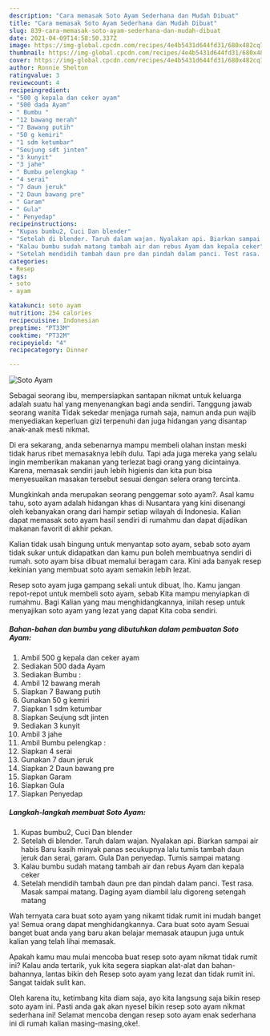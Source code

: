 ```yaml
---
description: "Cara memasak Soto Ayam Sederhana dan Mudah Dibuat"
title: "Cara memasak Soto Ayam Sederhana dan Mudah Dibuat"
slug: 839-cara-memasak-soto-ayam-sederhana-dan-mudah-dibuat
date: 2021-04-09T14:58:50.337Z
image: https://img-global.cpcdn.com/recipes/4e4b5431d644fd31/680x482cq70/soto-ayam-foto-resep-utama.jpg
thumbnail: https://img-global.cpcdn.com/recipes/4e4b5431d644fd31/680x482cq70/soto-ayam-foto-resep-utama.jpg
cover: https://img-global.cpcdn.com/recipes/4e4b5431d644fd31/680x482cq70/soto-ayam-foto-resep-utama.jpg
author: Ronnie Shelton
ratingvalue: 3
reviewcount: 4
recipeingredient:
- "500 g kepala dan ceker ayam"
- "500 dada Ayam"
- " Bumbu "
- "12 bawang merah"
- "7 Bawang putih"
- "50 g kemiri"
- "1 sdm ketumbar"
- "Seujung sdt jinten"
- "3 kunyit"
- "3 jahe"
- " Bumbu pelengkap "
- "4 serai"
- "7 daun jeruk"
- "2 Daun bawang pre"
- " Garam"
- " Gula"
- " Penyedap"
recipeinstructions:
- "Kupas bumbu2, Cuci Dan blender"
- "Setelah di blender. Taruh dalam wajan. Nyalakan api. Biarkan sampai air habis Baru kasih minyak panas secukupnya lalu tumis tambah daun jeruk dan serai, garam. Gula Dan penyedap. Tumis sampai matang"
- "Kalau bumbu sudah matang tambah air dan rebus Ayam dan kepala ceker"
- "Setelah mendidih tambah daun pre dan pindah dalam panci. Test rasa. Masak sampai matang. Daging ayam diambil lalu digoreng setengah matang"
categories:
- Resep
tags:
- soto
- ayam

katakunci: soto ayam 
nutrition: 254 calories
recipecuisine: Indonesian
preptime: "PT33M"
cooktime: "PT32M"
recipeyield: "4"
recipecategory: Dinner

---
```



![Soto Ayam](https://img-global.cpcdn.com/recipes/4e4b5431d644fd31/680x482cq70/soto-ayam-foto-resep-utama.jpg)

Sebagai seorang ibu, mempersiapkan santapan nikmat untuk keluarga adalah suatu hal yang menyenangkan bagi anda sendiri. Tanggung jawab seorang  wanita Tidak sekedar menjaga rumah saja, namun anda pun wajib menyediakan keperluan gizi terpenuhi dan juga hidangan yang disantap anak-anak mesti nikmat.

Di era  sekarang, anda sebenarnya mampu membeli olahan instan meski tidak harus ribet memasaknya lebih dulu. Tapi ada juga mereka yang selalu ingin memberikan makanan yang terlezat bagi orang yang dicintainya. Karena, memasak sendiri jauh lebih higienis dan kita pun bisa menyesuaikan masakan tersebut sesuai dengan selera orang tercinta. 



Mungkinkah anda merupakan seorang penggemar soto ayam?. Asal kamu tahu, soto ayam adalah hidangan khas di Nusantara yang kini disenangi oleh kebanyakan orang dari hampir setiap wilayah di Indonesia. Kalian dapat memasak soto ayam hasil sendiri di rumahmu dan dapat dijadikan makanan favorit di akhir pekan.

Kalian tidak usah bingung untuk menyantap soto ayam, sebab soto ayam tidak sukar untuk didapatkan dan kamu pun boleh membuatnya sendiri di rumah. soto ayam bisa dibuat memalui beragam cara. Kini ada banyak resep kekinian yang membuat soto ayam semakin lebih lezat.

Resep soto ayam juga gampang sekali untuk dibuat, lho. Kamu jangan repot-repot untuk membeli soto ayam, sebab Kita mampu menyiapkan di rumahmu. Bagi Kalian yang mau menghidangkannya, inilah resep untuk menyajikan soto ayam yang lezat yang dapat Kita coba sendiri.

<!--inarticleads1-->

##### Bahan-bahan dan bumbu yang dibutuhkan dalam pembuatan Soto Ayam:

1. Ambil 500 g kepala dan ceker ayam
1. Sediakan 500 dada Ayam
1. Sediakan  Bumbu :
1. Ambil 12 bawang merah
1. Siapkan 7 Bawang putih
1. Gunakan 50 g kemiri
1. Siapkan 1 sdm ketumbar
1. Siapkan Seujung sdt jinten
1. Sediakan 3 kunyit
1. Ambil 3 jahe
1. Ambil  Bumbu pelengkap :
1. Siapkan 4 serai
1. Gunakan 7 daun jeruk
1. Siapkan 2 Daun bawang pre
1. Siapkan  Garam
1. Siapkan  Gula
1. Siapkan  Penyedap




<!--inarticleads2-->

##### Langkah-langkah membuat Soto Ayam:

1. Kupas bumbu2, Cuci Dan blender
1. Setelah di blender. Taruh dalam wajan. Nyalakan api. Biarkan sampai air habis Baru kasih minyak panas secukupnya lalu tumis tambah daun jeruk dan serai, garam. Gula Dan penyedap. Tumis sampai matang
1. Kalau bumbu sudah matang tambah air dan rebus Ayam dan kepala ceker
1. Setelah mendidih tambah daun pre dan pindah dalam panci. Test rasa. Masak sampai matang. Daging ayam diambil lalu digoreng setengah matang




Wah ternyata cara buat soto ayam yang nikamt tidak rumit ini mudah banget ya! Semua orang dapat menghidangkannya. Cara buat soto ayam Sesuai banget buat anda yang baru akan belajar memasak ataupun juga untuk kalian yang telah lihai memasak.

Apakah kamu mau mulai mencoba buat resep soto ayam nikmat tidak rumit ini? Kalau anda tertarik, yuk kita segera siapkan alat-alat dan bahan-bahannya, lantas bikin deh Resep soto ayam yang lezat dan tidak rumit ini. Sangat taidak sulit kan. 

Oleh karena itu, ketimbang kita diam saja, ayo kita langsung saja bikin resep soto ayam ini. Pasti anda gak akan nyesel bikin resep soto ayam nikmat sederhana ini! Selamat mencoba dengan resep soto ayam enak sederhana ini di rumah kalian masing-masing,oke!.

